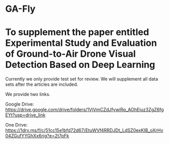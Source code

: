 # GA-Fly
# To supplement the paper entitled Experimental Study and Evaluation of Ground-to-Air Drone Visual Detection Based on Deep Learning

Currently we only provide test set for review. We will supplement all data sets after the articles are included. 

We provide two links.

Google Drive: https://drive.google.com/drive/folders/1VjVmCZdJfywiRq_AOhEjuz3ZgZ6fgEYt?usp=drive_link

One Drive: https://1drv.ms/f/c/51cc15e1bfd72d67/EtuWVf4RRDJDt_LdSZ0exKIB_oXrHv04ZGufYYGhXx6rig?e=2t7pFk
